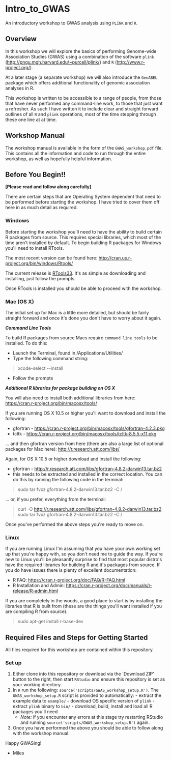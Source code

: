 # Intro_to_GWAS
An introductory workshop to GWAS analysis using `PLINK` and `R`.

## Overview
In this workshop we will explore the basics of performing Genome-wide Association Studies (GWAS) using a combination of the software `plink` (http://pngu.mgh.harvard.edu/~purcell/plink/) and `R` (http://www.r-project.org/).

At a later stage (a separate workshop) we will also introduce the `GenABEL` package which offers additional functionality of genomic association analyses in R.

This workshop is written to be accessible to a range of people, from those that have never performed any command-line work, to those that just want a refresher. As such I have written it to include clear and straight forward outlines of all `R` and `plink` operations, most of the time stepping through these one line at at time.

## Workshop Manual
The workshop manual is available in the form of the `GWAS_workshop.pdf` file. This contains all the information and code to run through the entire workshop, as well as hopefully helpful information.

## Before You Begin!! 
**[Please read and follow along carefully]**

There are certain steps that are Operating System dependent that need to be performed before starting the workshop. I have tried to cover them off here in as much detail as required.

### Windows

Before starting the workshop you'll need to have the ability to build certain R packages from source. This requires special libraries, which most of the time aren't installed by default. To begin building R packages for Windows you'll need to install RTools.  

The most recent version can be found here: http://cran.us.r-project.org/bin/windows/Rtools/  

The current release is [RTools33](http://cran.us.r-project.org/bin/windows/Rtools/Rtools33.exe). It's as simple as downloading and installing, just follow the prompts.  

Once RTools is installed you should be able to proceed with the workshop.

### Mac (OS X)

The initial set up for Mac is a little more detailed, but should be fairly straight forward and once it's done you don't have to worry about it again.

***Command Line Tools***

To build R packages from source Macs require `command line tools` to be installed. To do this:

  - Launch the Terminal, found in /Applications/Utilities/
  - Type the following command string:

>xcode-select --install

  - Follow the prompts

***Additional R libraries for package building on OS X***

You will also need to install both additional libraries from here: https://cran.r-project.org/bin/macosx/tools/

If you are running OS X 10.5 or higher you'll want to download and install the following:

  - gfortran - https://cran.r-project.org/bin/macosx/tools/gfortran-4.2.3.pkg
  - tcltk - https://cran.r-project.org/bin/macosx/tools/tcltk-8.5.5-x11.pkg

... and then gfortran version from here (there are also a large list of optional packages for Mac here): http://r.research.att.com/libs/ 

Again, for OS X 10.5 or higher download and install the following:

  - gfortran - http://r.research.att.com/libs/gfortran-4.8.2-darwin13.tar.bz2
  - this needs to be extracted and installed in the correct location. You can do this by running the following code in the terminal:

>sudo tar fvxz gfortran-4.8.2-darwin13.tar.bz2 -C /

... or, if you prefer, everything from the terminal:

> curl -O http://r.research.att.com/libs/gfortran-4.8.2-darwin13.tar.bz2
> sudo tar fvxz gfortran-4.8.2-darwin13.tar.bz2 -C /

Once you've performed the above steps you're ready to move on.

### Linux

If you are running Linux I'm assuming that you have your own working set up that you're happy with, so you don't need me to guide the way. If you're new to Linux you'll be pleasantly surprise to find that most popular distro's have the required libraries for building R and it's packages from source. If you do have issues there is plenty of excellent documentation: 

  - R FAQ: https://cran.r-project.org/doc/FAQ/R-FAQ.html
  - R Installation and Admin: https://cran.r-project.org/doc/manuals/r-release/R-admin.html

If you are completely in the woods, a good place to start is by installing the libraries that R is built from (these are the things you'll want installed if you are compiling R from source).

>sudo apt-get install r-base-dev

## Required Files and Steps for Getting Started
All files required for this workshop are contained within this repository.

### Set up
  1. Either clone into this repository or download via the 'Download ZIP' button to the right, then start `RStudio` and ensure this repository is set as your working directory.
  2. In `R` run the following: `source('scripts/GWAS_workshop_setup.R')`. The `GWAS_workshop_setup.R` script is provided to automatically:
    - extract the example data to `example/`
    - download OS specific version of `plink`
    - extract `plink` binary to `bin/`
    - download, build, install and load all R packages you'll need
      + *Note:* if you encounter any errors at this stage try restarting RStudio and running `source('scripts/GWAS_workshop_setup.R')` again.
  3. Once you have performed the above you should be able to follow along with the workshop manual.

Happy GWASing!

 - Miles

